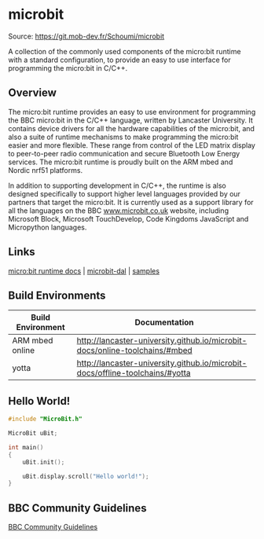 # microbit
Source: https://git.mob-dev.fr/Schoumi/microbit

A collection of the commonly used components of the micro:bit runtime with a
standard configuration, to provide an easy to use interface for programming the micro:bit in C/C++.

## Overview

The micro:bit runtime provides an easy to use environment for programming the BBC micro:bit in the C/C++ language, written by Lancaster University. It contains device drivers for all the hardware capabilities of the micro:bit, and also a suite of runtime mechanisms to make programming the micro:bit easier and more flexible. These range from control of the LED matrix display to peer-to-peer radio communication and secure Bluetooth Low Energy services. The micro:bit runtime is proudly built on the ARM mbed and Nordic nrf51 platforms.

In addition to supporting development in C/C++, the runtime is also designed specifically to support higher level languages provided by our partners that target the micro:bit. It is currently used as a support library for all the languages on the BBC www.microbit.co.uk website, including Microsoft Block, Microsoft TouchDevelop, Code Kingdoms JavaScript and Micropython languages.

## Links

[micro:bit runtime docs](http://lancaster-university.github.io/microbit-docs/) | [microbit-dal](https://github.com/lancaster-university/microbit-dal) |  [samples](https://github.com/lancaster-university/microbit-samples)

## Build Environments

| Build Environment | Documentation |
| ------------- |-------------|
| ARM mbed online | http://lancaster-university.github.io/microbit-docs/online-toolchains/#mbed |
| yotta  | http://lancaster-university.github.io/microbit-docs/offline-toolchains/#yotta |



## Hello World!

```cpp
#include "MicroBit.h"

MicroBit uBit;

int main()
{
    uBit.init();

    uBit.display.scroll("Hello world!");
}
```

## BBC Community Guidelines

[BBC Community Guidelines](https://www.microbit.co.uk/help#sect_cg)
